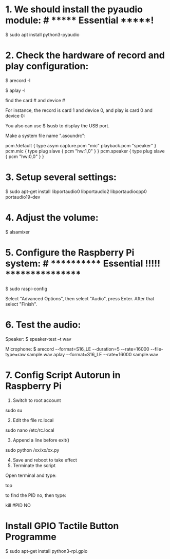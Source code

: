 # 1. We should install the pyaudio module:  # ***** Essential *****!
$ sudo apt install python3-pyaudio

# 2. Check the hardware of record and play configuration:
$ arecord -l

$ aplay -l

find the card # and device #

For instance, the record is card 1 and device 0, and play is card 0 and device 0:

You also can use
$ lsusb
to display the USB port.

Make a system file name ".asoundrc":

pcm.!default {
  type asym
  capture.pcm "mic"
  playback.pcm "speaker"
}
pcm.mic {
  type plug
  slave {
    pcm "hw:1,0"
  }
}
pcm.speaker {
  type plug
  slave {
    pcm "hw:0,0"
  }
}

# 3. Setup several settings:
$ sudo apt-get install libportaudio0 libportaudio2 libportaudiocpp0 portaudio19-dev

# 4. Adjust the volume:
$ alsamixer

# 5. Configure the Raspberry Pi system:  # ********** Essential !!!!! ***************
$ sudo raspi-config

Select "Advanced Options", then select "Audio", press Enter. After that select "Finish".

# 6. Test the audio:
Speaker:
$ speaker-test –t wav

Microphone:
$ arecord --format=S16_LE --duration=5 --rate=16000 --file-type=raw sample.wav
aplay --format=S16_LE --rate=16000 sample.wav

# 7. Config Script Autorun in Raspberry Pi
1) Switch to root account

sudo su

2) Edit the file rc.local

sudo nano /etc/rc.local

3) Append a line before exit()

sudo python /xx/xx/xx.py

4) Save and reboot to take effect
5) Terminate the script

Open terminal and type:

top

to find the PID no, then type:

kill #PID NO

# Install GPIO Tactile Button Programme
$ sudo apt-get install python3-rpi.gpio